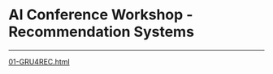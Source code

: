 # AI Conference Workshop - Recommendation Systems
 ---------------------------------------------------------
         
[01-GRU4REC.html](01-GRU4REC.html)
 
